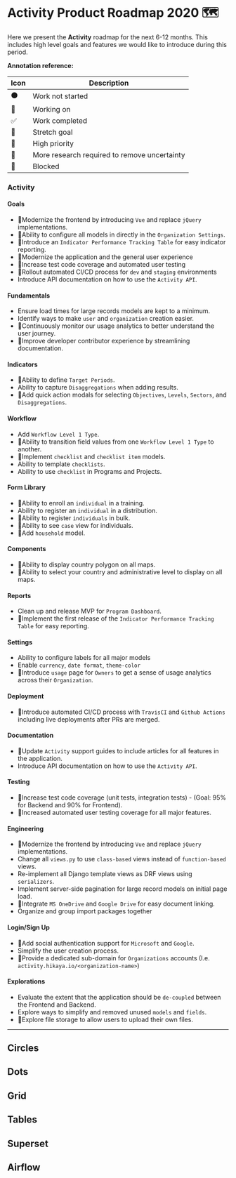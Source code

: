 # Activity Product Roadmap 2020 🗺️

Here we present the **Activity** roadmap for the next 6-12 months. This includes high level goals and features we would like to introduce during this period.

**Annotation reference:**

|Icon|Description| 
|--|--|
|⚫️|Work not started|
|🏃|Working on|
|✅|Work completed|
|🚀|Stretch goal|
|🌲|High priority|
|🔵|More research required to remove uncertainty|
|🔴|Blocked|

### Activity

#### Goals
 * 🏃Modernize the frontend by introducing `Vue` and replace `jQuery` implementations.
 * 🏃Ability to configure all models in directly in the `Organization Settings`.
 * 🔵Introduce an `Indicator Performance Tracking Table` for easy indicator reporting.
 * 🌲Modernize the application and the general user experience
 * 🏃Increase test code coverage and automated user testing
 * 🏃Rollout automated CI/CD process for `dev` and `staging` environments
 * Introduce API documentation on how to use the `Activity API`.

#### Fundamentals
* Ensure load times for large records models are kept to a minimum.
* Identify ways to make `user` and `organization` creation easier.
* 🏃Continuously monitor our usage analytics to better understand the user journey.
* 🏃Improve developer contributor experience by streamlining documentation.

#### Indicators
* 🏃Ability to define `Target Periods`.
* Ability to capture `Disaggregations` when adding results.
* 🔵Add quick action modals for selecting `Objectives`, `Levels`, `Sectors`, and `Disaggregations`.

#### Workflow
* Add `Workflow Level 1 Type`.
* 🚀Ability to transition field values from one `Workflow Level 1 Type` to another.
* 🌲Implement `checklist` and `checklist item` models.
* Ability to template `checklists`.
* Ability to use `checklist` in Programs and Projects.

#### Form Library
* 🏃Ability to enroll an `individual` in a training.
* Ability to register an `individual` in a distribution.
* 🏃Ability to register `individuals` in bulk.
* 🌲Ability to see `case` view for individuals.
* 🌲Add `household` model.

#### Components
* 🏃Ability to display country polygon on all maps.
* 🚀Ability to select your country and administrative level to display on all maps.

#### Reports
* Clean up and release MVP for `Program Dashboard`.
* 🔵Implement the first release of the `Indicator Performance Tracking Table` for easy reporting.

#### Settings
* Ability to configure labels for all major models
* Enable `currency`, `date format`, `theme-color`
* 🚀Introduce `usage` page for `Owners` to get a sense of usage analytics across their `Organization`.

#### Deployment
* 🏃Introduce automated CI/CD process with `TravisCI` and `Github Actions` including live deployments after PRs are merged.

#### Documentation
* 🏃Update `Activity` support guides to include articles for all features in the application.
* Introduce API documentation on how to use the `Activity API`.

#### Testing
* 🌲Increase test code coverage (unit tests, integration tests) - (Goal: 95% for Backend and 90% for Frontend).
* 🌲Increased automated user testing coverage for all major features.

#### Engineering
* 🏃Modernize the frontend by introducing `Vue` and replace `jQuery` implementations.
* Change all `views.py` to use `class-based` views instead of `function-based` views.
* Re-implement all Django template views as DRF views using `serializers`.
* Implement server-side pagination for large record models on initial page load.
* 🌲Integrate `MS OneDrive` and `Google Drive` for easy document linking.
* Organize and group import packages together



#### Login/Sign Up
* 🌲Add social authentication support for `Microsoft` and `Google`.
* Simplify the user creation process.
* 🚀Provide a dedicated sub-domain for `Organizations` accounts (I.e. `activity.hikaya.io/<organization-name>`)

#### Explorations
* Evaluate the extent that the application should be `de-coupled` between the Frontend and Backend.
* Explore ways to simplify and removed unused `models` and `fields`.
* 🚀Explore file storage to allow users to upload their own files.

---

## Circles

## Dots

## Grid

## Tables

## Superset

## Airflow

